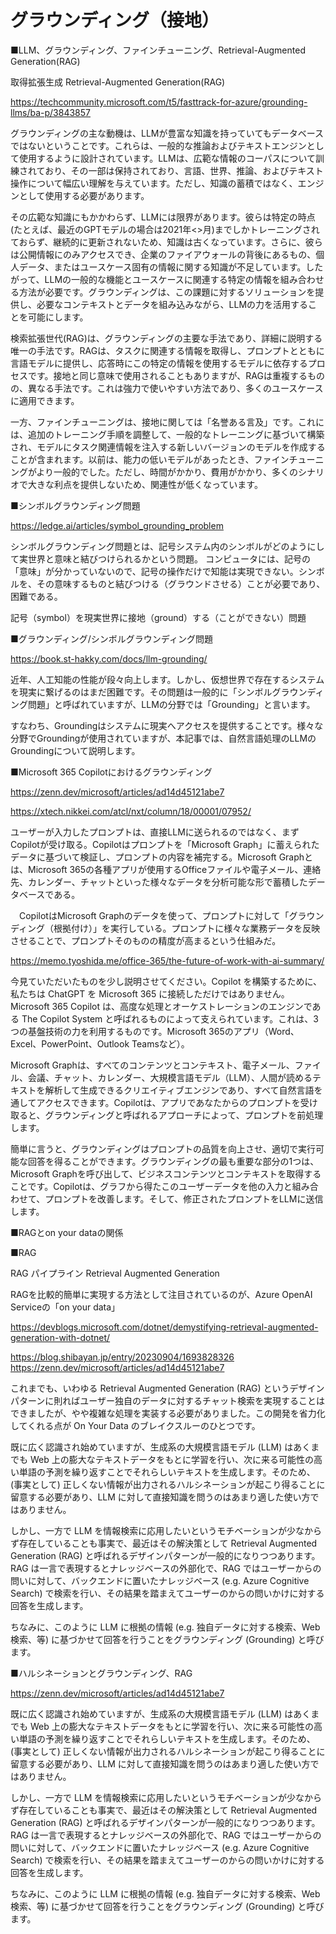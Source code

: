 # グラウンディング（接地）

■LLM、グラウンディング、ファインチューニング、Retrieval-Augmented Generation(RAG)

取得拡張生成 Retrieval-Augmented Generation(RAG)

https://techcommunity.microsoft.com/t5/fasttrack-for-azure/grounding-llms/ba-p/3843857

グラウンディングの主な動機は、LLMが豊富な知識を持っていてもデータベースではないということです。これらは、一般的な推論およびテキストエンジンとして使用するように設計されています。LLMは、広範な情報のコーパスについて訓練されており、その一部は保持されており、言語、世界、推論、およびテキスト操作について幅広い理解を与えています。ただし、知識の蓄積ではなく、エンジンとして使用する必要があります。

その広範な知識にもかかわらず、LLMには限界があります。彼らは特定の時点(たとえば、最近のGPTモデルの場合は2021年<>月)までしかトレーニングされておらず、継続的に更新されないため、知識は古くなっています。さらに、彼らは公開情報にのみアクセスでき、企業のファイアウォールの背後にあるもの、個人データ、またはユースケース固有の情報に関する知識が不足しています。したがって、LLMの一般的な機能とユースケースに関連する特定の情報を組み合わせる方法が必要です。グラウンディングは、この課題に対するソリューションを提供し、必要なコンテキストとデータを組み込みながら、LLMの力を活用することを可能にします。

検索拡張世代(RAG)は、グラウンディングの主要な手法であり、詳細に説明する唯一の手法です。RAGは、タスクに関連する情報を取得し、プロンプトとともに言語モデルに提供し、応答時にこの特定の情報を使用するモデルに依存するプロセスです。接地と同じ意味で使用されることもありますが、RAGは重複するものの、異なる手法です。これは強力で使いやすい方法であり、多くのユースケースに適用できます。

一方、ファインチューニングは、接地に関しては「名誉ある言及」です。これには、追加のトレーニング手順を調整して、一般的なトレーニングに基づいて構築され、モデルにタスク関連情報を注入する新しいバージョンのモデルを作成することが含まれます。以前は、能力の低いモデルがあったとき、ファインチューニングがより一般的でした。ただし、時間がかかり、費用がかかり、多くのシナリオで大きな利点を提供しないため、関連性が低くなっています。


■シンボルグラウンディング問題

https://ledge.ai/articles/symbol_grounding_problem

シンボルグラウンディング問題とは、記号システム内のシンボルがどのようにして実世界と意味と結びつけられるかという問題。
コンピュータには、記号の「意味」が分かっていないので、記号の操作だけで知能は実現できない。シンボルを、その意味するものと結びつける（グラウンドさせる）ことが必要であり、困難である。

記号（symbol）を現実世界に接地（ground）する（ことができない）問題


■グラウンディング/シンボルグラウンディング問題

https://book.st-hakky.com/docs/llm-grounding/

近年、人工知能の性能が段々向上します。しかし、仮想世界で存在するシステムを現実に繋げるのはまだ困難です。その問題は一般的に「シンボルグラウンディング問題」と呼ばれていますが、LLMの分野では「Grounding」と言います。

すなわち、Groundingはシステムに現実へアクセスを提供することです。様々な分野でGroundingが使用されていますが、本記事では、自然言語処理のLLMのGroundingについて説明します。

■Microsoft 365 Copilotにおけるグラウンディング

https://zenn.dev/microsoft/articles/ad14d45121abe7

https://xtech.nikkei.com/atcl/nxt/column/18/00001/07952/

ユーザーが入力したプロンプトは、直接LLMに送られるのではなく、まずCopilotが受け取る。Copilotはプロンプトを「Microsoft Graph」に蓄えられたデータに基づいて検証し、プロンプトの内容を補完する。Microsoft Graphとは、Microsoft 365の各種アプリが使用するOfficeファイルや電子メール、連絡先、カレンダー、チャットといった様々なデータを分析可能な形で蓄積したデータベースである。

　CopilotはMicrosoft Graphのデータを使って、プロンプトに対して「グラウンディング（根拠付け）」を実行している。プロンプトに様々な業務データを反映させることで、プロンプトそのものの精度が高まるという仕組みだ。

https://memo.tyoshida.me/office-365/the-future-of-work-with-ai-summary/

今見ていただいたものを少し説明させてください。Copilot を構築するために、私たちは ChatGPT を Microsoft 365 に接続しただけではありません。Microsoft 365 Copilot は、高度な処理とオーケストレーションのエンジンである The Copilot System と呼ばれるものによって支えられています。これは、3つの基盤技術の力を利用するものです。Microsoft 365のアプリ（Word、Excel、PowerPoint、Outlook Teamsなど）。

Microsoft Graphは、すべてのコンテンツとコンテキスト、電子メール、ファイル、会議、チャット、カレンダー、大規模言語モデル（LLM）、人間が読めるテキストを解析して生成できるクリエイティブエンジンであり、すべて自然言語を通してアクセスできます。Copilotは、アプリであなたからのプロンプトを受け取ると、グラウンディングと呼ばれるアプローチによって、プロンプトを前処理します。

簡単に言うと、グラウンディングはプロンプトの品質を向上させ、適切で実行可能な回答を得ることができます。グラウンディングの最も重要な部分の1つは、Microsoft Graphを呼び出して、ビジネスコンテンツとコンテキストを取得することです。Copilotは、グラフから得たこのユーザーデータを他の入力と組み合わせて、プロンプトを改善します。そして、修正されたプロンプトをLLMに送信します。

■RAGとon your dataの関係


■RAG

RAG パイプライン
Retrieval Augmented Generation

RAGを比較的簡単に実現する方法として注目されているのが、Azure OpenAI Serviceの「on your data」

https://devblogs.microsoft.com/dotnet/demystifying-retrieval-augmented-generation-with-dotnet/

https://blog.shibayan.jp/entry/20230904/1693828326
https://zenn.dev/microsoft/articles/ad14d45121abe7

これまでも、いわゆる Retrieval Augmented Generation (RAG) というデザインパターンに則ればユーザー独自のデータに対するチャット検索を実現することはできましたが、やや複雑な処理を実装する必要がありました。この開発を省力化してくれる点が On Your Data のブレイクスルーのひとつです。


既に広く認識され始めていますが、生成系の大規模言語モデル (LLM) はあくまでも Web 上の膨大なテキストデータをもとに学習を行い、次に来る可能性の高い単語の予測を繰り返すことでそれらしいテキストを生成します。そのため、(事実として) 正しくない情報が出力されるハルシネーションが起こり得ることに留意する必要があり、LLM に対して直接知識を問うのはあまり適した使い方ではありません。

しかし、一方で LLM を情報検索に応用したいというモチベーションが少なからず存在していることも事実で、最近はその解決策として Retrieval Augmented Generation (RAG) と呼ばれるデザインパターンが一般的になりつつあります。RAG は一言で表現するとナレッジベースの外部化で、RAG ではユーザーからの問いに対して、バックエンドに置いたナレッジベース (e.g. Azure Cognitive Search) で検索を行い、その結果を踏まえてユーザーのからの問いかけに対する回答を生成します。

ちなみに、このように LLM に根拠の情報 (e.g. 独自データに対する検索、Web 検索、等) に基づかせて回答を行うことをグラウンディング (Grounding) と呼びます。


■ハルシネーションとグラウンディング、RAG

https://zenn.dev/microsoft/articles/ad14d45121abe7


既に広く認識され始めていますが、生成系の大規模言語モデル (LLM) はあくまでも Web 上の膨大なテキストデータをもとに学習を行い、次に来る可能性の高い単語の予測を繰り返すことでそれらしいテキストを生成します。そのため、(事実として) 正しくない情報が出力されるハルシネーションが起こり得ることに留意する必要があり、LLM に対して直接知識を問うのはあまり適した使い方ではありません。

しかし、一方で LLM を情報検索に応用したいというモチベーションが少なからず存在していることも事実で、最近はその解決策として Retrieval Augmented Generation (RAG) と呼ばれるデザインパターンが一般的になりつつあります。RAG は一言で表現するとナレッジベースの外部化で、RAG ではユーザーからの問いに対して、バックエンドに置いたナレッジベース (e.g. Azure Cognitive Search) で検索を行い、その結果を踏まえてユーザーのからの問いかけに対する回答を生成します。

ちなみに、このように LLM に根拠の情報 (e.g. 独自データに対する検索、Web 検索、等) に基づかせて回答を行うことをグラウンディング (Grounding) と呼びます。

